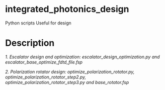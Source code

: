 # integrated_photonics_design
Python scripts Useful for design

# Description
*1. Escalator design and optimization: escalator_design_optimization.py and escalator_base_optimize_fdtd_file.fsp*

*2. Polarization rotator design: optimize_polarization_rotator.py, optimize_polarization_rotator_step2.py, optimize_polarization_rotator_step3.py and base_rotator.fsp* 
